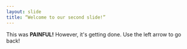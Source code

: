 ```yaml
---
layout: slide
title: “Welcome to our second slide!”
---
```

This was **PAINFUL!** However, it's getting done.
Use the left arrow to go back!
